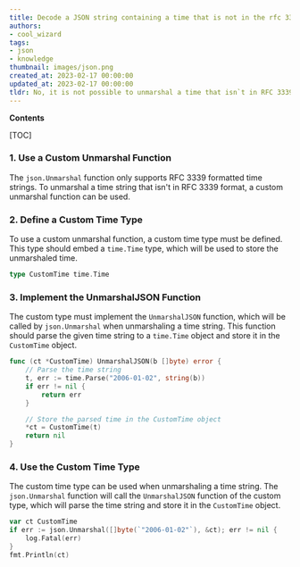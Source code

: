 ```yaml
---
title: Decode a JSON string containing a time that is not in the rfc 3339 format
authors:
- cool_wizard
tags:
- json
- knowledge
thumbnail: images/json.png
created_at: 2023-02-17 00:00:00
updated_at: 2023-02-17 00:00:00
tldr: No, it is not possible to unmarshal a time that isn`t in RFC 3339 format with the encoding/json package.
---
```


**Contents**

[TOC]

### 1. Use a Custom Unmarshal Function

The `json.Unmarshal` function only supports RFC 3339 formatted time strings. To unmarshal a time string that isn't in RFC 3339 format, a custom unmarshal function can be used.

### 2. Define a Custom Time Type

To use a custom unmarshal function, a custom time type must be defined. This type should embed a `time.Time` type, which will be used to store the unmarshaled time.

```go
type CustomTime time.Time
```

### 3. Implement the UnmarshalJSON Function

The custom type must implement the `UnmarshalJSON` function, which will be called by `json.Unmarshal` when unmarshaling a time string. This function should parse the given time string to a `time.Time` object and store it in the `CustomTime` object.

```go
func (ct *CustomTime) UnmarshalJSON(b []byte) error {
    // Parse the time string
    t, err := time.Parse("2006-01-02", string(b))
    if err != nil {
        return err
    }

    // Store the parsed time in the CustomTime object
    *ct = CustomTime(t)
    return nil
}
```

### 4. Use the Custom Time Type

The custom time type can be used when unmarshaling a time string. The `json.Unmarshal` function will call the `UnmarshalJSON` function of the custom type, which will parse the time string and store it in the `CustomTime` object.

```go
var ct CustomTime
if err := json.Unmarshal([]byte(`"2006-01-02"`), &ct); err != nil {
    log.Fatal(err)
}
fmt.Println(ct)
```
